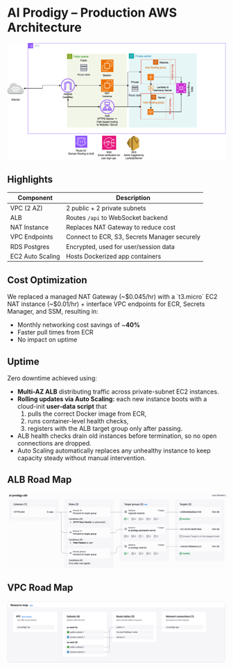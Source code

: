 # AI Prodigy – Production AWS Architecture

![Architecture diagram](assets/arch.png)

## Highlights
| Component | Description |
|-----------|-------------|
| VPC (2 AZ) | 2 public + 2 private subnets |
| ALB        | Routes `/api` to WebSocket backend |
| NAT Instance | Replaces NAT Gateway to reduce cost |
| VPC Endpoints | Connect to ECR, S3, Secrets Manager securely |
| RDS Postgres | Encrypted, used for user/session data |
| EC2 Auto Scaling | Hosts Dockerized app containers |

## Cost Optimization

We replaced a managed NAT Gateway (~$0.045/hr) with a `t3.micro` EC2 NAT instance (~$0.01/hr) + interface VPC endpoints for ECR, Secrets Manager, and SSM, resulting in:

- Monthly networking cost savings of ~**40%**
- Faster pull times from ECR
- No impact on uptime

## Uptime

Zero downtime achieved using:
  - **Multi-AZ ALB** distributing traffic across private-subnet EC2 instances.
  - **Rolling updates via Auto Scaling:** each new instance boots with a cloud-init **user-data script** that  
    1. pulls the correct Docker image from ECR,  
    2. runs container-level health checks,  
    3. registers with the ALB target group only after passing.
  - ALB health checks drain old instances before termination, so no open
    connections are dropped.
  - Auto Scaling automatically replaces any unhealthy instance to keep
    capacity steady without manual intervention.
  
## ALB Road Map

![Architecture diagram](assets/Table1.png)

## VPC Road Map

![Architecture diagram](assets/Table2.png)
